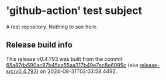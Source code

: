 # 'github-action' test subject

A test repository. Nothing to see here.


## Release build info

This release v0.4.793 was built from the commit [65a87da590ac87b45aa55aa317b49e7ec8e6095c](https://github.com/kattecon/gh-release-test-ga/tree/65a87da590ac87b45aa55aa317b49e7ec8e6095c) (aka [release-src/v0.4.793](https://github.com/kattecon/gh-release-test-ga/tree/release-src/v0.4.793)) on 2024-08-31T02:03:58.449Z.
        